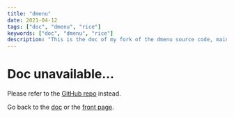 ```yaml
---
title: "dmenu"
date: 2021-04-12
tags: ["doc", "dmenu", "rice"]
keywords: ["doc", "dmenu", "rice"]
description: "This is the doc of my fork of the dmenu source code, mainly patches I installed."
---
```


# Doc unavailable...
Please refer to the [GitHub repo](https://github.com/a2n-s/dmenu) instead.

Go back to the [doc](/public/doc/config) or the [front page](/public).  
